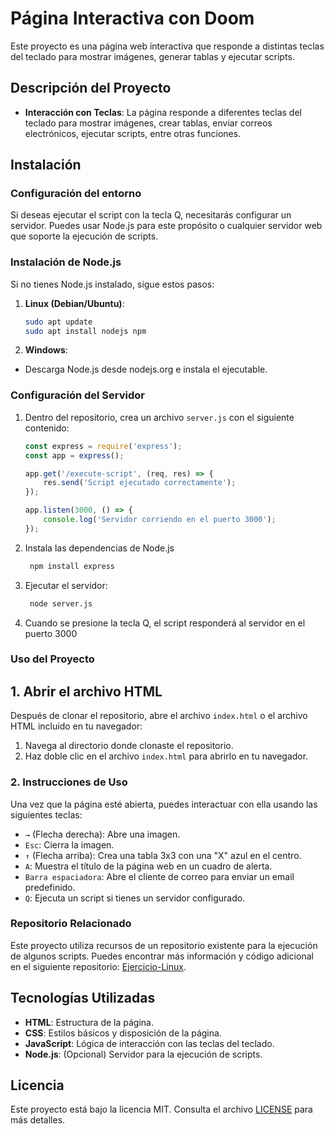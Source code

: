 # Página Interactiva con Doom

Este proyecto es una página web interactiva que responde a distintas teclas del teclado para mostrar imágenes, generar tablas y ejecutar scripts.

## Descripción del Proyecto
- **Interacción con Teclas**: La página responde a diferentes teclas del teclado para mostrar imágenes, crear tablas, enviar correos electrónicos, ejecutar scripts, entre otras funciones.

## Instalación
### Configuración del entorno
Si deseas ejecutar el script con la tecla Q, necesitarás configurar un servidor. Puedes usar Node.js para este propósito o cualquier servidor web que soporte la ejecución de scripts.

### Instalación de Node.js

Si no tienes Node.js instalado, sigue estos pasos:

1. **Linux (Debian/Ubuntu)**:
   ```bash
   sudo apt update
   sudo apt install nodejs npm
    ```
2. **Windows**:
- Descarga Node.js desde nodejs.org e instala el ejecutable.

### Configuración del Servidor

1. Dentro del repositorio, crea un archivo `server.js` con el siguiente contenido:

   ```javascript
   const express = require('express');
   const app = express();

   app.get('/execute-script', (req, res) => {
       res.send('Script ejecutado correctamente');
   });

   app.listen(3000, () => {
       console.log('Servidor corriendo en el puerto 3000');
   });
   ```
   
2. Instala las dependencias de Node.js
   ```bash
    npm install express
    ```
3. Ejecutar el servidor:
   ```bash
    node server.js
   ```
4. Cuando se presione la tecla Q, el script responderá al servidor en el puerto 3000

### Uso del Proyecto
## 1. Abrir el archivo HTML

Después de clonar el repositorio, abre el archivo `index.html` o el archivo HTML incluido en tu navegador:

1. Navega al directorio donde clonaste el repositorio.
2. Haz doble clic en el archivo `index.html` para abrirlo en tu navegador.

### 2. Instrucciones de Uso

Una vez que la página esté abierta, puedes interactuar con ella usando las siguientes teclas:

- `→` (Flecha derecha): Abre una imagen.
- `Esc`: Cierra la imagen.
- `↑` (Flecha arriba): Crea una tabla 3x3 con una "X" azul en el centro.
- `A`: Muestra el título de la página web en un cuadro de alerta.
- `Barra espaciadora`: Abre el cliente de correo para enviar un email predefinido.
- `Q`: Ejecuta un script si tienes un servidor configurado.
  
### Repositorio Relacionado

Este proyecto utiliza recursos de un repositorio existente para la ejecución de algunos scripts. Puedes encontrar más información y código adicional en el siguiente repositorio: [Ejercicio-Linux](https://github.com/Chakerr/Ejercicio-Linux).

## Tecnologías Utilizadas

- **HTML**: Estructura de la página.
- **CSS**: Estilos básicos y disposición de la página.
- **JavaScript**: Lógica de interacción con las teclas del teclado.
- **Node.js**: (Opcional) Servidor para la ejecución de scripts.

## Licencia

Este proyecto está bajo la licencia MIT. Consulta el archivo [LICENSE](LICENSE) para más detalles.

